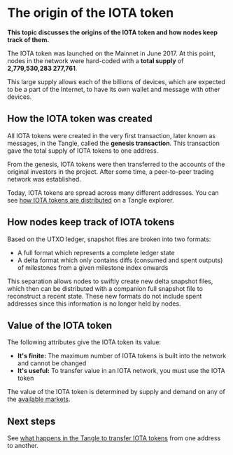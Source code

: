 # The origin of the IOTA token

**This topic discusses the origins of the IOTA token and how nodes keep track of them.**

The IOTA token was launched on the Mainnet in June 2017. At this point, nodes in the network were hard-coded with a **total supply** of **2,779,530,283 277,761**.

This large supply allows each of the billions of devices, which are expected to be a part of the Internet, to have its own wallet and message with other devices.

## How the IOTA token was created

All IOTA tokens were created in the very first transaction, later known as messages, in the Tangle, called the **genesis transaction**. This transaction gave the total supply of IOTA tokens to one address.

From the genesis, IOTA tokens were then transferred to the accounts of the original investors in the project. After some time, a peer-to-peer trading network was established.

Today, IOTA tokens are spread across many different addresses. You can see [how IOTA tokens are distributed](https://thetangle.org/statistics/tokens-distribution) on a Tangle explorer.

## How nodes keep track of IOTA tokens

Based on the UTXO ledger, snapshot files are broken into two formats:

- A full format which represents a complete ledger state
- A delta format which only contains diffs (consumed and spent outputs) of milestones from a given milestone index onwards

This separation allows nodes to swiftly create new delta snapshot files, which then can be distributed with a companion full snapshot file to reconstruct a recent state. These new formats do not include spent addresses since this information is no longer held by nodes.

## Value of the IOTA token

The following attributes give the IOTA token its value:

- **It's finite:** The maximum number of IOTA tokens is built into the network and cannot be changed
- **It's useful:** To transfer value in an IOTA network, you must use the IOTA token

The value of the IOTA token is determined by supply and demand on any of the [available markets](https://www.iota.org/get-started/buy-iota).

## Next steps

See [what happens in the Tangle to transfer IOTA tokens](../the-tangle/how-transfer-tokens.md) from one address to another.

